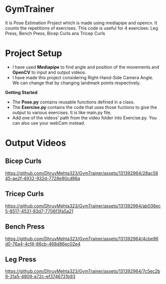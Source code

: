 # GymTrainer
It is Pose Estimation Project which is made using mediapipe and opencv. It counts the repetitions of exercises. This code is useful for 4 exercises: Leg Press, Bench Press, Bicep Curls ans Tricep Curls
# Project Setup
- I have used **Mediapipe** to find angle and position of the movements and **OpenCV** to input and output videos. 
- I have made this project considering Right-Hand-Side Camera Angle. We can change that by changing landmark points respectively.


  
**Getting Started**
  + The **Pose.py** contains reusable functions defined in a class. 
  + The **Exercise.py** contains the code that uses those fuctions to give the output to various exercises. It is like main.py file.
  + Add one of the videos' path from the video folder into Exercise.py. You can also use your webCam instead.

# Output Videos
## Bicep Curls
https://github.com/DhruvMehta323/GymTrainer/assets/131392964/28ac5845-ae2f-4932-932d-7728e90cd96a
## Tricep Curls
https://github.com/DhruvMehta323/GymTrainer/assets/131392964/ab036ec5-8517-4531-83d7-7706f3fa5a21
## Bench Press
https://github.com/DhruvMehta323/GymTrainer/assets/131392964/4cbe96d0-76a4-4cf4-86cb-468d86ec02e4
## Leg Press
https://github.com/DhruvMehta323/GymTrainer/assets/131392964/7c5ec2b9-31a5-4809-a72c-ef3746731b93




